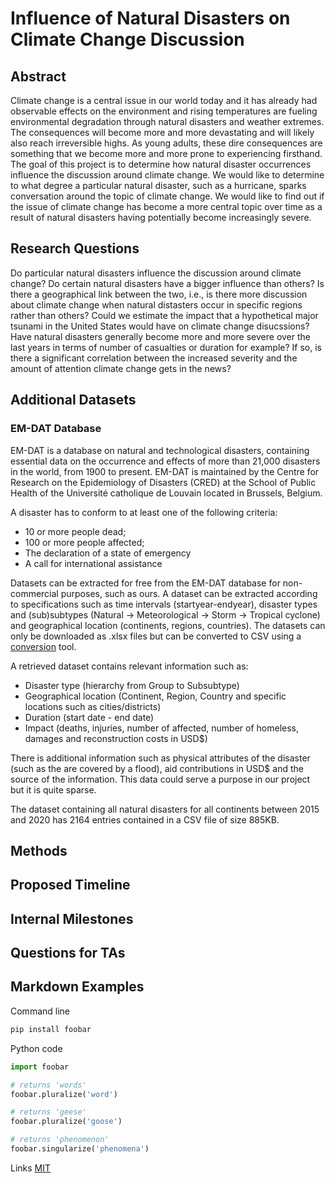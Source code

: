 # Influence of Natural Disasters on Climate Change Discussion

## Abstract

Climate change is a central issue in our world today and it has already had observable effects on the environment and rising temperatures are fueling environmental degradation through natural disasters and weather extremes. The consequences will become more and more devastating and will likely also reach irreversible highs. As young adults, these dire consequences are something that we become more and more prone to experiencing firsthand. The goal of this project is to determine how natural disaster occurrences influence the discussion around climate change. We would like to determine to what degree a particular natural disaster, such as a hurricane, sparks conversation around the topic of climate change. We would like to find out if the issue of climate change has become a more central topic over time as a result of natural disasters having potentially become increasingly severe.

## Research Questions

Do particular natural disasters influence the discussion around climate change? Do certain natural disasters have a bigger influence than others? Is there a geographical link between the two, i.e., is there more discussion about climate change when natural distasters occur in specific regions rather than others? Could we estimate the impact that a hypothetical major tsunami in the United States would have on climate change disucssions? Have natural disasters generally become more and more severe over the last years in terms of number of casualties or duration for example? If so, is there a significant correlation between the increased severity and the amount of attention climate change gets in the news? 

## Additional Datasets

### EM-DAT Database

EM-DAT is a database on natural and technological disasters, containing essential data on the occurrence and effects of more than 21,000 disasters in the world, from 1900 to present. EM-DAT is maintained by the Centre for Research on the Epidemiology of Disasters (CRED) at the School of Public Health of the Université catholique de Louvain located in Brussels, Belgium. 

A disaster has to conform to at least one of the following criteria:

- 10 or more people dead;
- 100 or more people affected;
- The declaration of a state of emergency
- A call for international assistance

Datasets can be extracted for free from the EM-DAT database for non-commercial purposes, such as ours. A dataset can be extracted according to specifications such as time intervals (startyear-endyear), disaster types and (sub)subtypes (Natural -> Meteorological -> Storm -> Tropical cyclone) and geographical location (continents, regions, countries). The datasets can only be downloaded as .xlsx files but can be converted to CSV using a [conversion](https://cloudconvert.com/xlsx-to-csv) tool. 

A retrieved dataset contains relevant information such as:
- Disaster type (hierarchy from Group to Subsubtype)
- Geographical location (Continent, Region, Country and specific locations such as cities/districts)
- Duration (start date - end date)
- Impact (deaths, injuries, number of affected, number of homeless, damages and reconstruction costs in USD$)

There is additional information such as physical attributes of the disaster (such as the are covered by a flood), aid contributions in USD$ and the source of the information. This data could serve a purpose in our project but it is quite sparse.

The dataset containing all natural disasters for all continents between 2015 and 2020 has 2164 entries contained in a CSV file of size 885KB.

## Methods

## Proposed Timeline

## Internal Milestones

## Questions for TAs

## Markdown Examples

Command line
```bash
pip install foobar
```

Python code
```python
import foobar

# returns 'words'
foobar.pluralize('word')

# returns 'geese'
foobar.pluralize('goose')

# returns 'phenomenon'
foobar.singularize('phenomena')
```

Links
[MIT](https://choosealicense.com/licenses/mit/)